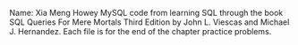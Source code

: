 Name: Xia Meng Howey
MySQL code from learning SQL through the book SQL Queries For Mere Mortals Third Edition by John L. Viescas and Michael J. Hernandez. 
Each file is for the end of the chapter practice problems.
